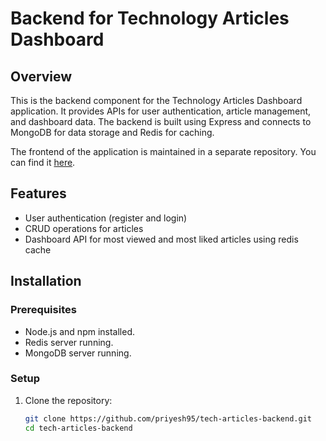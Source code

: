 # Backend for Technology Articles Dashboard

## Overview

This is the backend component for the Technology Articles Dashboard application. It provides APIs for user authentication, article management, and dashboard data. The backend is built using Express and connects to MongoDB for data storage and Redis for caching.

The frontend of the application is maintained in a separate repository. You can find it [here](https://github.com/priyesh95/tech-articles-frontend).

## Features

- User authentication (register and login)
- CRUD operations for articles
- Dashboard API for most viewed and most liked articles using redis cache

## Installation

### Prerequisites

- Node.js and npm installed.
- Redis server running.
- MongoDB server running.

### Setup

1. Clone the repository:

   ```bash
   git clone https://github.com/priyesh95/tech-articles-backend.git
   cd tech-articles-backend
